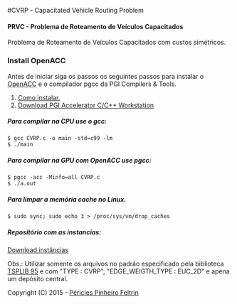 #CVRP - Capacitated Vehicle Routing Problem
#### PRVC - Problema de Roteamento de Veículos Capacitados
Problema de Roteamento de Veículos Capacitados com custos simétricos. 

### Install OpenACC
Antes de iniciar siga os passos os seguintes passos para instalar o [OpenACC](http://www.openacc.org/) e o compilador pgcc da PGI Compilers & Tools.

1. [Como instalar.](https://www.pgroup.com/doc/pgiinstall.pdf)
2. [Download PGI Accelerator C/C++ Workstation](http://www.pgroup.com/)

##### Para compilar na CPU use o gcc:
```
$ gcc CVRP.c -o main -std=c99 -lm
$ ./main
```

##### Para compilar na GPU com OpenACC use pgcc:
```
$ pgcc -acc -Minfo=all CVRP.c
$ ./a.out
```

##### Para limpar a memória cache no Linux.
```
$ sudo sync; sudo echo 3 > /proc/sys/vm/drop_caches
```


##### Repositório com as instancias:
[Download instâncias](http://vrp.atd-lab.inf.puc-rio.br/index.php/en/)

Obs.: Utilizar somente os arquivos no padrão especificado pela biblioteca [TSPLIB 95](http://vrp.atd-lab.inf.puc-rio.br/attachments/article/6/TSPLIB%2095.pdf) e com "TYPE : CVRP", "EDGE_WEIGTH_TYPE : EUC_2D" e apena um depósito central.


Copyright (C) 2015 - [Péricles Pinheiro Feltrin](http://periclesfeltrin.com.br/)